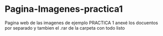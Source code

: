 # Pagina-Imagenes-practica1
Pagina web de las imagenes de ejemplo PRACTICA 1
anexé los docuentos por separado y tambien el .rar de la carpeta con todo listo
